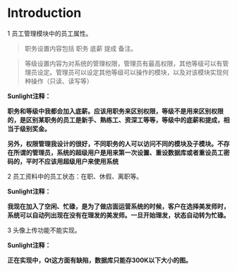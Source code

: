 # Introduction #

1 员工管理模块中的员工属性。

> 职务设置内容包括 职务 底薪 提成 备注。

> 等级设置内容为对系统的管理权限，管理员有最高权限，其他等级可以有管理员设定。管理员可以设定其他等级可以操作的模块，以及对该模块实现何种操作（只读、读写等）

**Sunlight注释：**

**职务和等级中我都会加入底薪。应该用职务来区别权限，等级不是用来区别权限的，是区别某职务的员工是新手、熟练工、资深工等等，等级中的底薪和提成，相当于级别奖金。**

**另外，权限管理我设计的很好，不同职务的人可以访问不同的模块及子模块。不存在所谓的管理员，系统的超级用户是用来第一次设置、重设数据库或者重设员工密码的，平时不应该用超级用户来使用系统**

2 员工资料中的员工状态：在职、休假、离职等。

**Sunlight注释：**

**我现在加入了空闲、忙碌，是为了做店面运营系统的时候，客户在选择美发师时，系统可以自动列出现在没有在理发的美发师。一旦开始理发，状态自动转为忙碌。**


3 头像上传功能不能实现。

**Sunlight注释：**

**正在实现中，Qt这方面有缺陷，数据库只能存300K以下大小的图。**